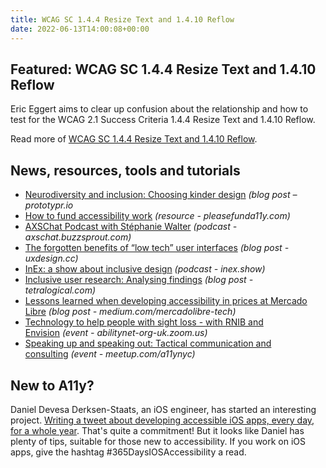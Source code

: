 ```yaml
---
title: WCAG SC 1.4.4 Resize Text and 1.4.10 Reflow
date: 2022-06-13T14:00:08+00:00
---
```


## Featured: WCAG SC 1.4.4 Resize Text and 1.4.10 Reflow

Eric Eggert aims to clear up confusion about the relationship and how to test for the WCAG 2.1 Success Criteria 1.4.4 Resize Text and 1.4.10 Reflow.

Read more of [WCAG SC 1.4.4 Resize Text and 1.4.10 Reflow](https://yatil.net/blog/resize-text-reflow).

## News, resources, tools and tutorials

- [Neurodiversity and inclusion: Choosing kinder design](https://prototypr.io/post/neurodiversity-and-inclusion-choosing-kinder-design) *(blog post – prototypr.io*
- [How to fund accessibility work](https://pleasefunda11y.com/) *(resource - pleasefunda11y.com)*
- [AXSChat Podcast with Stéphanie Walter](https://axschat.buzzsprout.com/719037/10692597) *(podcast - axschat.buzzsprout.com)*
- [The forgotten benefits of “low tech” user interfaces](https://uxdesign.cc/the-forgotten-benefits-of-low-tech-user-interfaces-57fdbb6ac83) *(blog post - uxdesign.cc)*
- [InEx: a show about inclusive design](https://inex.show) *(podcast - inex.show)*
- [Inclusive user research: Analysing findings](https://tetralogical.com/blog/2022/06/08/inclusive-user-research-analysing-findings/) *(blog post - tetralogical.com)*
- [Lessons learned when developing accessibility in prices at Mercado Libre](https://medium.com/mercadolibre-tech/lessons-learned-when-developing-accessibility-in-prices-at-mercado-libre-59fd62fe85cb) *(blog post - medium.com/mercadolibre-tech)*
- [Technology to help people with sight loss - with RNIB and Envision](https://abilitynet-org-uk.zoom.us/webinar/register/4216546913512/WN_sYv79Ov5Ru2lF54L1xiIdw) *(event - abilitynet-org-uk.zoom.us)*
- [Speaking up and speaking out: Tactical communication and consulting](https://www.meetup.com/a11ynyc/events/286292267/) *(event - meetup.com/a11ynyc)*

## New to A11y?

Daniel Devesa Derksen-Staats, an iOS engineer, has started an interesting project. [Writing a tweet about developing accessible iOS apps, every day, for a whole year](https://twitter.com/hashtag/365DaysIOSAccessibility?src=hashtag_click&f=live). That's quite a commitment! But it looks like Daniel has plenty of tips, suitable for those new to accessibility. If you work on iOS apps, give the hashtag #365DaysIOSAccessibility a read.
